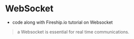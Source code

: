 # WebSocket

- code along with Fireship.io tutorial on Websocket

> a Websocket is essential for real time communications.